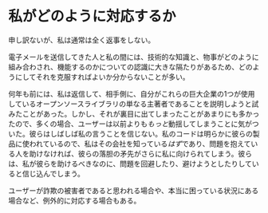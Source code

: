 # 私がどのように対応するか

申し訳ないが、私は通常は全く返事をしない。

電子メールを送信してきた人と私の間には、技術的な知識と、物事がどのように組み合わされ、機能するのかについての認識に大きな隔たりがあるため、どのようにしてそれを克服すればよいか分からないことが多い。

何年も前には、私は返信して、相手側に、自分がこれらの巨大企業の1つが使用しているオープンソースライブラリの単なる主著者であることを説明しようと試みたことがあった。しかし、それが裏目に出てしまったことがあまりにも多かったので、多くの場合、ユーザーは以前よりも*もっと*動揺してしまうことに気がついた。彼らはしばしば私の言うことを信じない。私のコードは明らかに彼らの製品に使われているので、私はその会社を知っている*はず*であり、問題を抱えている人を助けなければ、彼らの落胆の矛先がさらに私に向けられてしまう。彼らは、私が彼らを助けるべきなのに、問題を回避したり、避けようとしたりしていると信じ込んでしまう。

ユーザーが詐欺の被害者であると思われる場合や、本当に困っている状況にある場合など、例外的に対応する場合もある。 
